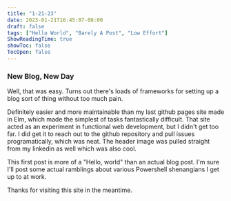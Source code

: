 ```yaml
---
title: "1-21-23"
date: 2023-01-21T16:45:07-08:00
draft: false
tags: ["Hello World", "Barely A Post", "Low Effort"] 
ShowReadingTime: true
showToc: false
TocOpen: false
---
```


### New Blog, New Day

Well, that was easy. Turns out there's loads of frameworks for setting up a blog sort of thing without too much pain. 

Definitely easier and more maintainable than my last github pages site made in Elm, which made the simplest of tasks fantastically difficult. That site acted as an experiment in functional web development, but I didn't get too far. I did get it to reach out to the github repository and pull issues programatically, which was neat. The header image was pulled straight from my linkedin as well which was also cool.

This first post is more of a "Hello, world" than an actual blog post. I'm sure I'll post some actual ramblings about various Powershell shenangians I get up to at work.

Thanks for visiting this site in the meantime.